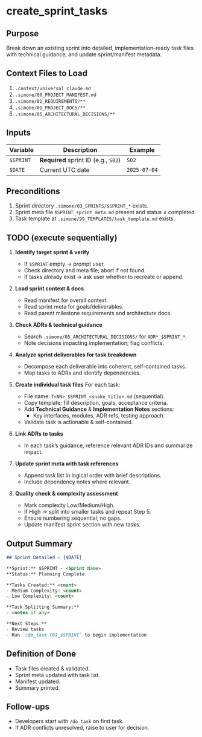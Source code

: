 # create_sprint_tasks

## Purpose
Break down an existing sprint into detailed, implementation-ready task files with technical guidance, and update sprint/manifest metadata.

## Context Files to Load
1. `.context/universal_claude.md`
2. `.simone/00_PROJECT_MANIFEST.md`
3. `.simone/02_REQUIREMENTS/**`
4. `.simone/01_PROJECT_DOCS/**`
5. `.simone/05_ARCHITECTURAL_DECISIONS/**`

## Inputs
| Variable  | Description                              | Example |
|-----------|------------------------------------------|---------|
| `$SPRINT` | **Required** sprint ID (e.g., `S02`)     | `S02`   |
| `$DATE`   | Current UTC date                         | `2025-07-04` |

## Preconditions
1. Sprint directory `.simone/03_SPRINTS/$SPRINT_*` exists.
2. Sprint meta file `$SPRINT_sprint_meta.md` present and status ≠ completed.
3. Task template at `.simone/99_TEMPLATES/task_template.md` exists.

## TODO (execute sequentially)

1. **Identify target sprint & verify**
   - If `$SPRINT` empty → prompt user.
   - Check directory and meta file; abort if not found.
   - If tasks already exist → ask user whether to recreate or append.

2. **Load sprint context & docs**
   - Read manifest for overall context.
   - Read sprint meta for goals/deliverables.
   - Read parent milestone requirements and architecture docs.

3. **Check ADRs & technical guidance**
   - Search `.simone/05_ARCHITECTURAL_DECISIONS/` for `ADR*_$SPRINT_*`.
   - Note decisions impacting implementation; flag conflicts.

4. **Analyze sprint deliverables for task breakdown**
   - Decompose each deliverable into coherent, self-contained tasks.
   - Map tasks to ADRs and identify dependencies.

5. **Create individual task files**
   For each task:
   - File name: `T<NN>_$SPRINT_<snake_title>.md` (sequential).
   - Copy template; fill description, goals, acceptance criteria.
   - Add **Technical Guidance** & **Implementation Notes** sections:
     - Key interfaces, modules, ADR refs, testing approach.
   - Validate task is actionable & self-contained.

6. **Link ADRs to tasks**
   - In each task’s guidance, reference relevant ADR IDs and summarize impact.

7. **Update sprint meta with task references**
   - Append task list in logical order with brief descriptions.
   - Include dependency notes where relevant.

8. **Quality check & complexity assessment**
   - Mark complexity Low/Medium/High.
   - If High → split into smaller tasks and repeat Step 5.
   - Ensure numbering sequential, no gaps.
   - Update manifest sprint section with new tasks.

## Output Summary
```markdown
## Sprint Detailed - [$DATE]

**Sprint:** $SPRINT - <Sprint Name>
**Status:** Planning Complete

**Tasks Created:** <count>
- Medium Complexity: <count>
- Low Complexity: <count>

**Task Splitting Summary:**
- <notes if any>

**Next Steps:**
- Review tasks
- Run `/do_task T01_$SPRINT` to begin implementation
```

## Definition of Done
- Task files created & validated.
- Sprint meta updated with task list.
- Manifest updated.
- Summary printed.

## Follow-ups
- Developers start with `/do_task` on first task.
- If ADR conflicts unresolved, raise to user for decision.
